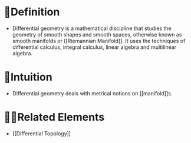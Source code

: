 # 📝Definition
- Differential geometry is a mathematical discipline that studies the geometry of smooth shapes and smooth spaces, otherwise known as smooth manifolds or [[Riemannian Manifold]]. It uses the techniques of differential calculus, integral calculus, linear algebra and multilinear algebra.

# 🧠Intuition
- Differential geometry deals with metrical notions on [[manifold]]s.

# 🙋‍♂️Related Elements
- [[Differential Topology]]

